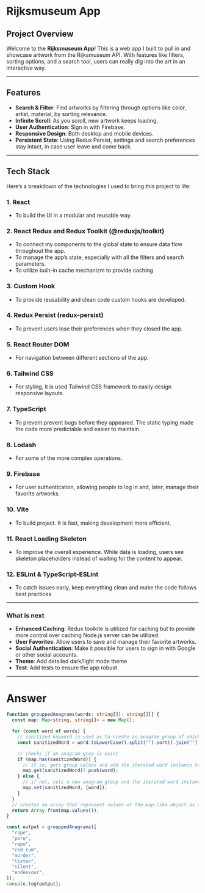 # Rijksmuseum App

## Project Overview

Welcome to the **Rijksmuseum App**! This is a web app I built to pull in and showcase artwork from the Rijksmuseum API. With features like filters, sorting options, and a search tool, users can really dig into the art in an interactive way.

---

## Features

- **Search & Filter**: Find artworks by filtering through options like color, artist, material, by sorting relevance.
- **Infinite Scroll**: As you scroll, new artwork keeps loading.
- **User Authentication**: Sign in with Firebase.
- **Responsive Design**: Both desktop and mobile devices.
- **Persistent State**: Using Redux Persist, settings and search preferences stay intact, in case user leave and come back.

---

## Tech Stack

Here’s a breakdown of the technologies I used to bring this project to life:

### 1. **React**

- To build the UI in a modular and reusable way.

### 2. **React Redux** and **Redux Toolkit (@reduxjs/toolkit)**

- To connect my components to the global state to ensure data flow throughout the app.
- To manage the app’s state, especially with all the filters and search parameters.
- To utilize built-in cache mechanizm to provide caching

### 3. **Custom Hook**

- To provide reusability and clean code custom hooks are developed.

### 4. **Redux Persist (redux-persist)**

- To prevent users lose their preferences when they closed the app.

### 5. **React Router DOM**

- For navigation between different sections of the app.

### 6. **Tailwind CSS**

- For styling, it is used Tailwind CSS framework to easily design responsive layouts.

### 7. **TypeScript**

- To prevent prevent bugs before they appeared. The static typing made the code more predictable and easier to maintain.

### 8. **Lodash**

- For some of the more complex operations.

### 9. **Firebase**

- For user authentication, allowing people to log in and, later, manage their favorite artworks.

### 10. **Vite**

- To build project. It is fast, making development more efficient.

### 11. **React Loading Skeleton**

- To improve the overall experience. While data is loading, users see skeleton placeholders instead of waiting for the content to appear.

### 12. **ESLint & TypeScript-ESLint**

- To catch issues early, keep everything clean and make the code follows best practices

---

### What is next

- **Enhanced Caching**: Redux toolkite is utilized for caching but to provide more control over caching Node.js server can be utilized
- **User Favorites**: Allow users to save and manage their favorite artworks.
- **Social Authentication**: Make it possible for users to sign in with Google or other social accounts.
- **Theme**: Add detailed dark/light mode theme
- **Test**: Add tests to ensure the app robust

---

# Answer

```ts
function grouppedAnagrams(words: string[]): string[][] {
  const map: Map<string, string[]> = new Map();

  for (const word of words) {
    // sanitized keyword is used as to create an anagram group of which expected output looks like map-like object values method call result
    const sanitizedWord = word.toLowerCase().split("").sort().join("");

    // checks if an anagram grup is exist
    if (map.has(sanitizedWord)) {
      // if so, gets group values and add the iterated word instance to values of the key-value pair
      map.get(sanitizedWord)?.push(word);
    } else {
      // if not, sets a new anagram group and the iterated word instance as values of the key-value pair
      map.set(sanitizedWord, [word]);
    }
  }
  // creates an array that represent values of the map-like object as an expected output
  return Array.from(map.values());
}

const output = grouppedAnagrams([
  "rope",
  "pore",
  "repo",
  "red rum",
  "murder",
  "listen",
  "silent",
  "endeavour",
]);
console.log(output);
```
